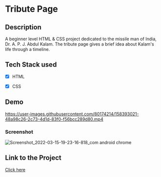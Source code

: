 # Tribute Page

## Description
A beginner level HTML & CSS project dedicated to the missile man of India, Dr. A. P. J. Abdul Kalam. The tribute page gives a brief idea about Kalam's life through a timeline. 

## Tech Stack used

- [X] HTML

- [X] CSS

## Demo


https://user-images.githubusercontent.com/80174214/158393021-48a98c26-2c73-4d1d-83f0-f56bcc289d80.mp4

### Screenshot
![Screenshot_2022-03-15-19-23-16-818_com android chrome](https://user-images.githubusercontent.com/80174214/158393201-1b32f9a7-5db7-4c7a-8fc7-2b65c408ea57.jpg)

## Link to the Project
[Click here](https://codepen.io/abhilipsasahoo03/full/PoOPEZM)
